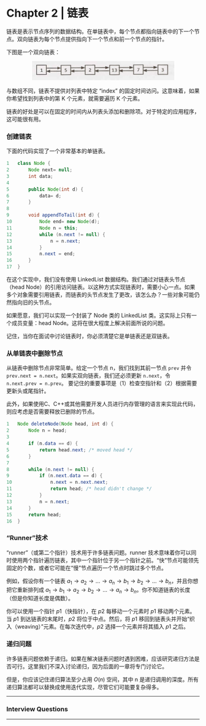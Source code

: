 # Chapter 2 | 链表

链表是表示节点序列的数据结构。在单链表中，每个节点都指向链表中的下一个节点。双向链表为每个节点提供指向下一个节点和前一个节点的指针。

下图是一个双向链表：

<div align=center><img src="img/ch2_1.png"/></div>

与数组不同，链表不提供对列表中特定 “index” 的固定时间访问。这意味着，如果你希望找到列表中的第 K 个元素，就需要遍历 K 个元素。

链表的好处是可以在固定的时间内从列表头添加和删除项。对于特定的应用程序，这可能很有用。  

### 创建链表

下面的代码实现了一个非常基本的单链表。

```java
1 	class Node {
2 		Node next= null;
3 		int data; 
4
5 		public Node(int d) {
6 			data= d;
7 		}
8
9 		void appendToTail(int d) {
10 			Node end= new Node(d);
11 			Node n = this;
12 			while (n.next != null) {
13 				n = n.next;
14 			}
15 			n.next = end;
16 		}
17 	}
```

在这个实现中，我们没有使用 LinkedList 数据结构。我们通过对链表头节点（head Node）的引用访问链表。以这种方式实现链表时，需要小心一点。如果多个对象需要引用链表，而链表的头节点发生了更改，该怎么办？一些对象可能仍然指向旧的头节点。

如果愿意，我们可以实现一个封装了 Node 类的 LinkedList 类。这实际上只有一个成员变量：head Node。这将在很大程度上解决前面所说的问题。

记住，当你在面试中讨论链表时，你必须清楚它是单链表还是双链表。

### 从单链表中删除节点

从链表中删除节点非常简单。给定一个节点 n，我们找到其前一节点 `prev` 并令 `prev.next = n.next`。如果实双向链表，我们还必须更新 `n.next`，令 `n.next.prev = n.prev`。 要记住的重要事项是（1）检查空指针和（2）根据需要更新头或尾指针。

此外，如果使用C、C++或其他需要开发人员进行内存管理的语言来实现此代码，则应考虑是否需要释放已删除的节点。

```java
1 	Node deleteNode(Node head, int d) {
2 		Node n = head;
3
4 		if (n.data == d) {
5 			return head.next; /* moved head */
6 		}
7
8 		while (n.next != null) {
9 			if (n.next.data == d) {
10 				n.next = n.next.next;
11 				return head; /* head didn't change */
12 			}
13 			n = n.next;
14 		}
15 		return head;
16 	}
```

### “Runner”技术

“runner”（或第二个指针）技术用于许多链表问题。runner 技术意味着你可以同时使用两个指针遍历链表，其中一个指针位于另一个指针之前。“快”节点可能领先固定的个数，或者它可能在“慢”节点遍历一个节点时跳过多个节点。

例如，假设你有一个链表 $a_1 \rightarrow a_2 \rightarrow ... \rightarrow a_n \rightarrow b_1 \rightarrow b_2 \rightarrow ... \rightarrow b_n$，并且你想把它重新排列成 $a_1 \rightarrow b_1 \rightarrow a_2 \rightarrow b_2 \rightarrow ... \rightarrow a_n \rightarrow b_n$。你不知道链表的长度（但是你知道长度是偶数）。

你可以使用一个指针 $p1$（快指针），在 $p2$ 每移动一个元素时 $p1$ 移动两个元素。当 $p1$ 到达链表的末尾时，$p2$ 将位于中点。然后，将 $p1$ 移回到链表头并开始“织入（weaving）”元素。在每次迭代中，$p2$ 选择一个元素并将其插入 $p1$ 之后。 

### 递归问题

许多链表问题依赖于递归。如果在解决链表问题时遇到困难，应该研究递归方法是否可行。这里我们不深入讨论递归，因为后面的一章将专门讨论它。

但是，你应该记住递归算法至少占用 $O(n)$ 空间，其中 n 是递归调用的深度。所有递归算法都可以替换成使用迭代实现，尽管它们可能要复杂得多。

---

### Interview Questions

------

